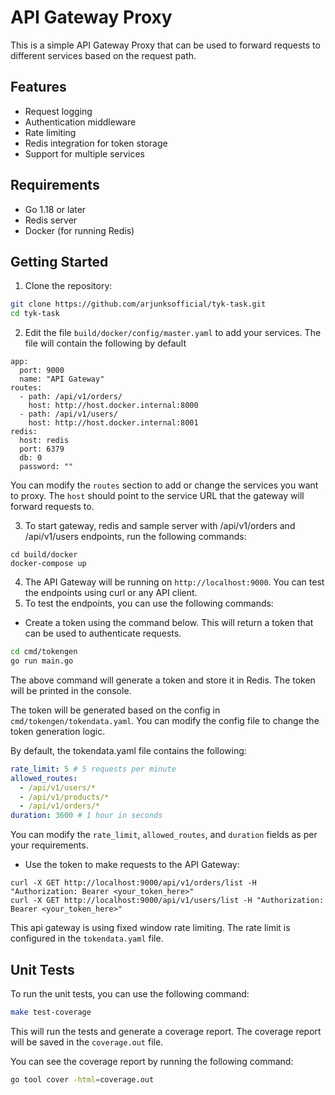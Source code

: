 # API Gateway Proxy

This is a simple API Gateway Proxy that can be used to forward requests to different services based on the request path.

## Features

- Request logging
- Authentication middleware
- Rate limiting
- Redis integration for token storage
- Support for multiple services

## Requirements

- Go 1.18 or later
- Redis server
- Docker (for running Redis)

## Getting Started

1. Clone the repository:

```bash
git clone https://github.com/arjunksofficial/tyk-task.git
cd tyk-task
```

2. Edit the file `build/docker/config/master.yaml` to add your services. The file will contain the following by default

```
app:
  port: 9000
  name: "API Gateway"
routes:
  - path: /api/v1/orders/
    host: http://host.docker.internal:8000
  - path: /api/v1/users/
    host: http://host.docker.internal:8001
redis:
  host: redis
  port: 6379
  db: 0
  password: ""
```

You can modify the `routes` section to add or change the services you want to proxy. The `host` should point to the service URL that the gateway will forward requests to.

3. To start gateway, redis and sample server with /api/v1/orders and /api/v1/users endpoints, run the following commands:

```
cd build/docker
docker-compose up
```

4. The API Gateway will be running on `http://localhost:9000`. You can test the endpoints using curl or any API client.
5. To test the endpoints, you can use the following commands:

- Create a token using the command below. This will return a token that can be used to authenticate requests.

```bash
cd cmd/tokengen
go run main.go
```

The above command will generate a token and store it in Redis. The token will be printed in the console.

The token will be generated based on the config in `cmd/tokengen/tokendata.yaml`. You can modify the config file to change the token generation logic.

By default, the tokendata.yaml file contains the following:

```yaml
rate_limit: 5 # 5 requests per minute
allowed_routes:
  - /api/v1/users/*
  - /api/v1/products/*
  - /api/v1/orders/*
duration: 3600 # 1 hour in seconds
```

You can modify the `rate_limit`, `allowed_routes`, and `duration` fields as per your requirements.

- Use the token to make requests to the API Gateway:

```
curl -X GET http://localhost:9000/api/v1/orders/list -H "Authorization: Bearer <your_token_here>"
curl -X GET http://localhost:9000/api/v1/users/list -H "Authorization: Bearer <your_token_here>"
```

This api gateway is using fixed window rate limiting. The rate limit is configured in the `tokendata.yaml` file.

## Unit Tests

To run the unit tests, you can use the following command:

```bash
make test-coverage
```

This will run the tests and generate a coverage report. The coverage report will be saved in the `coverage.out` file.

You can see the coverage report by running the following command:

```bash
go tool cover -html=coverage.out
```
